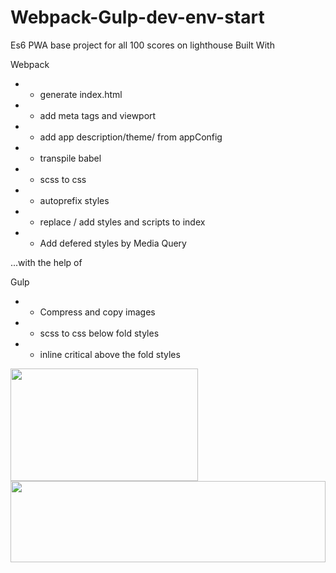 # Webpack-Gulp-dev-env-start
Es6 PWA base project for all 100 scores on lighthouse
Built With

Webpack
*  - generate index.html
*  - add meta tags and viewport
*  - add app description/theme/ from appConfig
*  - transpile babel
*  - scss to css
*  - autoprefix styles
*  - replace / add styles and scripts to index
*  - Add defered styles by Media Query

...with the help of

Gulp
* - Compress and copy images
* - scss to css below fold styles
* - inline critical above the fold styles


<img src="https://tehnoblog.org/wp-content/uploads/2019/01/Google-Chrome-Lighthouse-Logo.png" width="300" height="180"/>
<img src="https://raw.githubusercontent.com/gtolan/Webpack-Gulp-dev-env-start/master/src/images/Screenshot%202019-01-30%20at%2014.13.11.png" width="100%" height="130"/>
